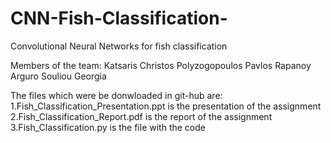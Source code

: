 # CNN-Fish-Classification-
Convolutional Neural Networks for fish classification 

Members of the team:
Katsaris Christos
Polyzogopoulos Pavlos
Rapanoy Arguro
Souliou Georgia


The files which were be donwloaded in git-hub are: 
1.Fish_Classification_Presentation.ppt is the presentation of the assignment
2.Fish_Classification_Report.pdf is the report of the assignment
3.Fish_Classification.py is the file with the code 
